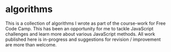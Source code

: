 # algorithms

This is a collection of algorithms I wrote as part of the course-work for Free Code Camp.  This has been an opportunity for me to tackle JavaScript challenges and learn more about various JavaScript methods.  All work published here is in-progress and suggestions for revision / improvement are more than welcome.
